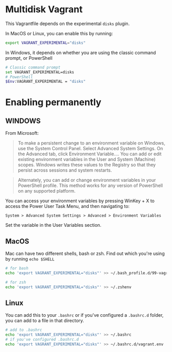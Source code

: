 # Multidisk Vagrant

This Vagrantfile depends on the experimental `disks` plugin.

In MacOS or Linux, you can enable this by running:

```bash
export VAGRANT_EXPERIMENTAL="disks"
```

In Windows, it depends on whether you are using the classic command prompt, or 
PowerShell

```bash
# Classic command prompt
set VAGRANT_EXPERIMENTAL=disks
# PowerShell
$Env:VAGRANT_EXPERIMENTAL = "disks"
```

# Enabling permanently

## WINDOWS

From Microsoft:

> To make a persistent change to an environment variable on Windows, use the System Control Panel. Select Advanced System Settings. On the Advanced tab, click Environment Variable.... You can add or edit existing environment variables in the User and System (Machine) scopes. Windows writes these values to the Registry so that they persist across sessions and system restarts.

> Alternately, you can add or change environment variables in your PowerShell profile. This method works for any version of PowerShell on any supported platform.

You can access your environment variables by pressing WinKey + X to access the Power User Task Menu, and then navigating to:

`System > Advanced System Settings > Advanced > Environment Variables`

Set the variable in the User Variables section.


## MacOS

Mac can have two different shells, bash or zsh.  Find out which you're using by
running `echo $SHELL`

```bash
# for bash
echo 'export VAGRANT_EXPERIMENTAL="disks"' >> ~/.bash_profile.d/99-vagrant.env

# for zsh
echo 'export VAGRANT_EXPERIMENTAL="disks"' >> ~/.zshenv
```

## Linux

You can add this to your `.bashrc` or if you've configured a `.bashrc.d` folder,
you can add to a file in that directory.

```bash
# add to .bashrc
echo 'export VAGRANT_EXPERIMENTAL="disks"' >> ~/.bashrc
# if you've configured .bashrc.d
echo 'export VAGRANT_EXPERIMENTAL="disks"' >> ~/.bashrc.d/vagrant.env
```



